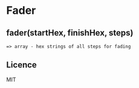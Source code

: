 # Fader

## fader(startHex, finishHex, steps)

    => array - hex strings of all steps for fading

## Licence

MIT